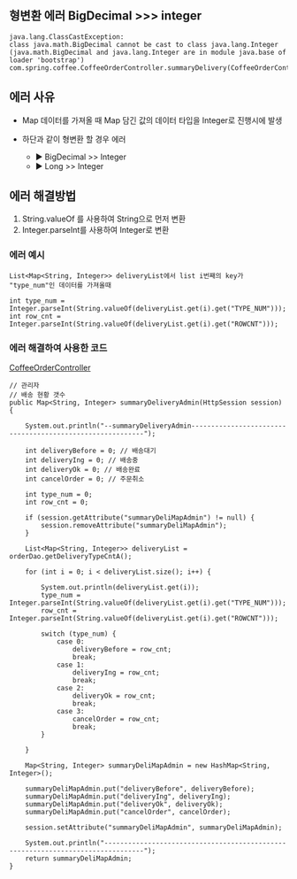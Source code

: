 ## 형변환 에러 BigDecimal >>> integer

```
java.lang.ClassCastException:
class java.math.BigDecimal cannot be cast to class java.lang.Integer
(java.math.BigDecimal and java.lang.Integer are in module java.base of loader 'bootstrap')
com.spring.coffee.CoffeeOrderController.summaryDelivery(CoffeeOrderController.j
```

## 에러 사유

- Map 데이터를 가져올 때 Map 담긴 값의 데이터 타입을 Integer로 진행시에 발생

- 하단과 같이 형변환 할 경우 에러
  - ▶ BigDecimal >> Integer
  - ▶ Long >> Integer

## 에러 해결방법

1. String.valueOf 를 사용하여 String으로 먼저 변환
2. Integer.parseInt를 사용하여 Integer로 변환

### 에러 예시

```
List<Map<String, Integer>> deliveryList에서 list i번째의 key가 "type_num"인 데이터를 가져올때

int type_num = Integer.parseInt(String.valueOf(deliveryList.get(i).get("TYPE_NUM")));
int row_cnt = Integer.parseInt(String.valueOf(deliveryList.get(i).get("ROWCNT")));
```

### 에러 해결하여 사용한 코드

[CoffeeOrderController](https://github.com/hyeah0/SmartWeb_Contents_WebApplication_developer_class/blob/main/6_Spring_Project_%EC%9B%90%EB%91%90%EC%87%BC%ED%95%91%EB%AA%B0/spring/FinalProject/src/main/java/com/spring/coffee/CoffeeOrderController.java)

```
// 관리자
// 배송 현황 갯수
public Map<String, Integer> summaryDeliveryAdmin(HttpSession session) {

    System.out.println("--summaryDeliveryAdmin----------------------------------------------------------");

    int deliveryBefore = 0; // 배송대기
    int deliveryIng = 0; // 배송중
    int deliveryOk = 0; // 배송완료
    int cancelOrder = 0; // 주문취소

    int type_num = 0;
    int row_cnt = 0;

    if (session.getAttribute("summaryDeliMapAdmin") != null) {
        session.removeAttribute("summaryDeliMapAdmin");
    }

    List<Map<String, Integer>> deliveryList = orderDao.getDeliveryTypeCntA();

    for (int i = 0; i < deliveryList.size(); i++) {

        System.out.println(deliveryList.get(i));
        type_num = Integer.parseInt(String.valueOf(deliveryList.get(i).get("TYPE_NUM")));
        row_cnt = Integer.parseInt(String.valueOf(deliveryList.get(i).get("ROWCNT")));

        switch (type_num) {
            case 0:
                deliveryBefore = row_cnt;
                break;
            case 1:
                deliveryIng = row_cnt;
                break;
            case 2:
                deliveryOk = row_cnt;
                break;
            case 3:
                cancelOrder = row_cnt;
                break;
        }

    }

    Map<String, Integer> summaryDeliMapAdmin = new HashMap<String, Integer>();

    summaryDeliMapAdmin.put("deliveryBefore", deliveryBefore);
    summaryDeliMapAdmin.put("deliveryIng", deliveryIng);
    summaryDeliMapAdmin.put("deliveryOk", deliveryOk);
    summaryDeliMapAdmin.put("cancelOrder", cancelOrder);

    session.setAttribute("summaryDeliMapAdmin", summaryDeliMapAdmin);

    System.out.println("--------------------------------------------------------------------------------");
    return summaryDeliMapAdmin;
}
```
